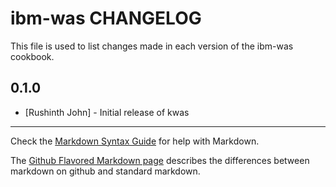 # ibm-was CHANGELOG

This file is used to list changes made in each version of the ibm-was cookbook.

## 0.1.0
- [Rushinth John] - Initial release of kwas

- - -
Check the [Markdown Syntax Guide](http://daringfireball.net/projects/markdown/syntax) for help with Markdown.

The [Github Flavored Markdown page](http://github.github.com/github-flavored-markdown/) describes the differences between markdown on github and standard markdown.

